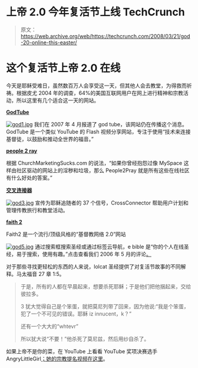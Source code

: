 # 上帝 2.0 今年复活节上线 TechCrunch

> 原文：<https://web.archive.org/web/https://techcrunch.com/2008/03/21/god-20-online-this-easter/>

# 这个复活节上帝 2.0 在线

今天是耶稣受难日，虽然数百万人会享受这一天，但其他人会去教堂，为得救而祈祷。根据皮尤 2004 年的调查，64%的美国互联网用户在网上进行精神和宗教活动，所以这里有几个适合这一天的网站。

[**GodTube**](https://web.archive.org/web/20221006003223/http://www.godtube.com/)

[![god1.jpg](img/a1ac411ab4db98c83ce8ec62a3599080.png)](https://web.archive.org/web/20221006003223/http://www.godtube.com/) 我们在 2007 年 4 月报道了 god tube，该网站仍在传播这个消息。GodTube 是一个类似 YouTube 的 Flash 视频分享网站，专注于使用“技术来连接基督徒，以鼓励和推动全世界的福音。”

[**people 2 ray**](https://web.archive.org/web/20221006003223/http://www.people2pray.com/)

根据 ChurchMarketingSucks.com 的说法，“如果你曾经抱怨过像 MySpace 这样由社区驱动的网站上的淫秽和垃圾，那么 People2Pray 就是所有这些在线社区有什么好处的答案。”

[**交叉连接器**](https://web.archive.org/web/20221006003223/http://www.crossconnector.com/)

[![god3.jpg](img/17037daff0544f0f52baf353eea411c3.png)](https://web.archive.org/web/20221006003223/http://www.crossconnector.com/) 宣传为耶稣追随者的 37 个信号，CrossConnector 帮助用户计划和管理传教旅行和教堂活动。

[**faith 2**](https://web.archive.org/web/20221006003223/http://faith2.com/)

Faith2 是一个流行/顶级风格的“基督教网络 2.0”网站

[](https://web.archive.org/web/20221006003223/http://ebible.com/)

 [![god5.jpg](img/72d3d835285af9074ff408374230e1da.png)](https://web.archive.org/web/20221006003223/http://www.ebible.com/) 通过搜索框搜索圣经或通过标签云导航，e bible 是“你的个人在线圣经，易于搜索，使用有趣。”点击查看我们 2006 年 5 月的评论[。](https://web.archive.org/web/20221006003223/http://www.beta.techcrunch.com/2006/05/09/jesus-loves-web-20-ebible/)

[](https://web.archive.org/web/20221006003223/http://www.lolcatbible.com/)

 对于那些寻找更轻松的东西的人来说，lolcat 圣经提供了对复活节故事的不同解释。马太福音 27 章 1:5。

> 于是，所有的人都在早晨起来，想要杀死耶稣；于是他们把他捆起来，交给彼拉多。
> 
> 3 犹大觉得自己是个笨蛋，就把莫尼列带了回来，因为他说:“我是个笨蛋，犯了一个不可见的错误。耶稣 iz innucent，k？”
> 
> 还有一个大大的“whtevr”
> 
> 所以犹大说“不要！”他杀死了莫尼兹，然后用纱自杀了。

如果上帝不是你的菜，在 YouTube 上看看 YouTube 奖项决赛选手 AngryLittleGirl[；她的宗教提名视频](https://web.archive.org/web/20221006003223/http://www.youtube.com/user/AngryLittleGirI)[在这里](https://web.archive.org/web/20221006003223/http://www.youtube.com/watch?v=OruQy-X32O0&eurl=http://oaeljsf6-a.gmodules.com/ig/ifr?url=http://contests.labpixies.com/gadget/ytva/gadget.xml&synd=labpixies)。